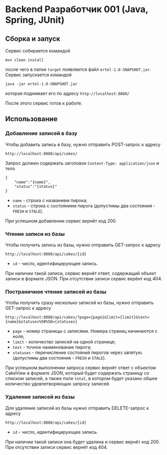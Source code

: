 # Backend Разработчик 001 (Java, Spring, JUnit)

## Сборка и запуск

Сервис собирается командой 

```mvn clean install```

после чего в папке `target` появляется файл `ertel-1.0-SNAPSHOT.jar`. Сервис запускается командой 

```java -jar ertel-1.0-SNAPSHOT.jar```

которая поднимает его по адресу `http://localhost:8080/`

После этого сервис готов к работе.

## Использование

### Добавление записей в базу

Чтобы добавить запись в базу, нужно отправить POST-запрос к адресу 

```http://localhost:8080/api/cakes/```
 
 Запрос должен содержать заголовок `Content-Type: application/json` и тело 

```
{
    "name":"{name}",
    "status":"{status}"
}
```

* `name` - строка с названием пирока;
* `status` - строка с состоянием пирога (допустимы два состояния - `FRESH` и `STALE`).

При успешном добавлении сервис вернёт код 200.

### Чтение записи из базы

Чтобы получить запись из базы, нужно отправить GET-запрос к адресу 

```http://localhost:8080/api/cakes/{id}```

* `id` - число, идентифицирующее запись. 

При наличии такой записи, сервис вернёт ответ, содержащий объект записи в формате JSON. При отсутствии записи сервис верёнт код 404.

### Постраничное чтение записей из базы

Чтобы получить сразу несколько записей из базы, нужно отправить GET-запрос к адресу 

```http://localhost:8080/api/cakes/?page={page}&limit={limit}&text={name}&statuses%5B%5D={statuses}```

* `page` - номер страницы с записями. Номера страниц начинаются с ноля;
* `limit` - количество записей на одной странице;
* `text` - точное наименование пирога;
* `statuses` - перечисление состояний пирогов через запятую. (допустимы два состояния - `FRESH` и `STALE`).

При успешном выполнении запроса сервис вернёт ответ с объектом CakeView в формате JSON, который будет содержать страницу со списком записей, а также поле `total`, в котором будет указано обшее количество удовлетворяющих запросу записей.

### Удаление записей из базы

Для удаление записей из базы нужно отправить DELETE-запрос к адресу 

```http://localhost:8080/api/cakes/{id}```

* `id` - число, идентифицирующее запись. 

При наличии такой записи она будет удалена и сервис вернёт код 200. При отсутствии записи сервис вернёт код 404.